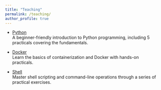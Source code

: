 ```yaml
---
title: "Teaching"
permalink: /teaching/
author_profile: true
---
```


- [Python](python/index.md)  
  A beginner-friendly introduction to Python programming, including 5 practicals covering the fundamentals.

- [Docker](/teaching/docker/index.md)  
  Learn the basics of containerization and Docker with hands-on practicals.

- [Shell](/teaching/shell/index.md)  
  Master shell scripting and command-line operations through a series of practical exercises.


<!-- "These Python practicals follow the lectures of [Karën Fort](https://members.loria.fr/KFort/idmc-nancy-from-2024/). Throughout the course, you will be introduced to Python, starting with foundational concepts such as strings, control flow, and loops. You'll then explore lists, tuples, sets, and file handling, with practical exercises like working on the "80jours50l" file. As we progress, you'll dive into dictionaries and functions using the "MyBiblio" file, followed by a recap to reinforce your learning. After that, we'll cover Python modules, how to use Python outside of Jupyter notebooks, and introduce essential libraries like NumPy and Pandas. We'll conclude with a brief session on objects. Each topic comes with interactive notebooks to ensure hands-on practice. I will be supervising one group of these sessions, guiding you through the exercises and helping you strengthen your Python skills." -->
